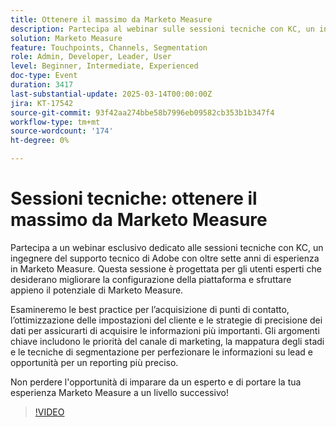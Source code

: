 ```yaml
---
title: Ottenere il massimo da Marketo Measure
description: Partecipa al webinar sulle sessioni tecniche con KC, un ingegnere del supporto tecnico Adobe, per migliorare le tue competenze Marketo Measure. Scopri le best practice per l’acquisizione dei punti di contatto, le impostazioni dei clienti e la precisione dei dati. Esplora le priorità del canale di marketing, la mappatura degli stadi e le tecniche di segmentazione per ottenere rapporti precisi. Non perdere questa occasione per migliorare la tua esperienza!
solution: Marketo Measure
feature: Touchpoints, Channels, Segmentation
role: Admin, Developer, Leader, User
level: Beginner, Intermediate, Experienced
doc-type: Event
duration: 3417
last-substantial-update: 2025-03-14T00:00:00Z
jira: KT-17542
source-git-commit: 93f42aa274bbe58b7996eb09582cb353b1b347f4
workflow-type: tm+mt
source-wordcount: '174'
ht-degree: 0%

---
```



# Sessioni tecniche: ottenere il massimo da Marketo Measure

Partecipa a un webinar esclusivo dedicato alle sessioni tecniche con KC, un ingegnere del supporto tecnico di Adobe con oltre sette anni di esperienza in Marketo Measure. Questa sessione è progettata per gli utenti esperti che desiderano migliorare la configurazione della piattaforma e sfruttare appieno il potenziale di Marketo Measure.

Esamineremo le best practice per l’acquisizione di punti di contatto, l’ottimizzazione delle impostazioni del cliente e le strategie di precisione dei dati per assicurarti di acquisire le informazioni più importanti. Gli argomenti chiave includono le priorità del canale di marketing, la mappatura degli stadi e le tecniche di segmentazione per perfezionare le informazioni su lead e opportunità per un reporting più preciso.

Non perdere l&#39;opportunità di imparare da un esperto e di portare la tua esperienza Marketo Measure a un livello successivo!

>[!VIDEO](https://video.tv.adobe.com/v/3451661/?learn=on&enablevpops)
